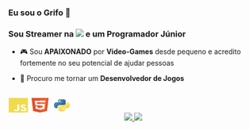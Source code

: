 ### Eu sou o Grifo 👋

### Sou Streamer na <a href="https://www.twitch.tv/grifoexe" target="_blank"><img src="https://img.shields.io/badge/Twitch-9146FF?style=for-the-badge&logo=twitch&logoColor=white" target="_blank"></a> e um Programador Júnior

- 🎮 Sou **APAIXONADO** por **Video-Games** desde pequeno e acredito fortemente no seu potencial de ajudar pessoas

- 🎯 Procuro me tornar um **Desenvolvedor de Jogos** 

<div style="display: inline_block"><br>
  <img align="center" alt="Grifo-Js" height="30" width="40" src="https://raw.githubusercontent.com/devicons/devicon/master/icons/javascript/javascript-plain.svg">
  <img align="center" alt="Grifo-HTML" height="30" width="40" src="https://raw.githubusercontent.com/devicons/devicon/master/icons/html5/html5-original.svg">
  <img align="center" alt="Grifo-Python" height="30" width="40" src="https://raw.githubusercontent.com/devicons/devicon/master/icons/python/python-original.svg">
</div>

<div align="center">
  <a href="https://github.com/grifoexe">
  <img height="180em" src="https://github-readme-stats.vercel.app/api?username=grifoexe&show_icons=true&theme=github_dark&include_all_commits=true&count_private=true"/>
  <img height="180em" src="https://github-readme-stats.vercel.app/api/top-langs/?username=grifoexe&layout=compact&langs_count=7&theme=github_dark"/>
</div>
